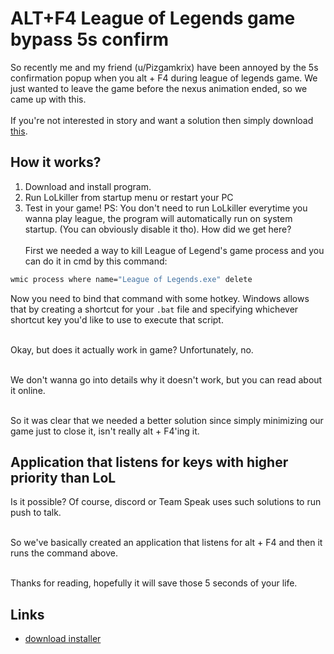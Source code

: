 # ALT+F4 League of Legends game bypass 5s confirm
So recently me and my friend (u/Pizgamkrix) have been annoyed by the 5s confirmation popup when you alt + F4 during league of legends game. We just wanted to leave the game before the nexus animation ended, so we came up with this.
<br><br>
If you're not interested in story and want a solution then simply download [this](http://www.mediafire.com/file/41rctsr6uoix7jx/LoLkiller.zip/file).
## How it works?
1. Download and install program.
2. Run LoLkiller from startup menu or restart your PC
3. Test in your game!
PS: You don't need to run LoLkiller everytime you wanna play league, the program will automatically run on system startup. (You can obviously disable it tho).
How did we get here?
<br><br>
First we needed a way to kill League of Legend's game process and you can do it in cmd by this command:
```bat
wmic process where name="League of Legends.exe" delete
```
Now you need to bind that command with some hotkey. Windows allows that by creating a shortcut for your `.bat` file and specifying whichever shortcut key you'd like to use to execute that script.
<br><br>

Okay, but does it actually work in game? Unfortunately, no.
<br><br>

We don't wanna go into details why it doesn't work, but you can read about it online.
<br><br>

So it was clear that we needed a better solution since simply minimizing our game just to close it, isn't really alt + F4'ing it.

## Application that listens for keys with higher priority than LoL
Is it possible? Of course, discord or Team Speak uses such solutions to run push to talk.
<br><br>

So we've basically created an application that listens for alt + F4 and then it runs the command above.
<br><br>

Thanks for reading, hopefully it will save those 5 seconds of your life. 
## Links
- [download installer](http://www.mediafire.com/file/41rctsr6uoix7jx/LoLkiller.zip/file)
